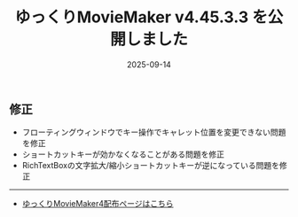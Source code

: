 ﻿---
title: ゆっくりMovieMaker v4.45.3.3 を公開しました
date: 2025-09-14
tags: [YMM4,お知らせ]
---
## 修正
- フローティングウィンドウでキー操作でキャレット位置を変更できない問題を修正
- ショートカットキーが効かなくなることがある問題を修正
- RichTextBoxの文字拡大/縮小ショートカットキーが逆になっている問題を修正

---

- [ゆっくりMovieMaker4配布ページはこちら](../index.md)